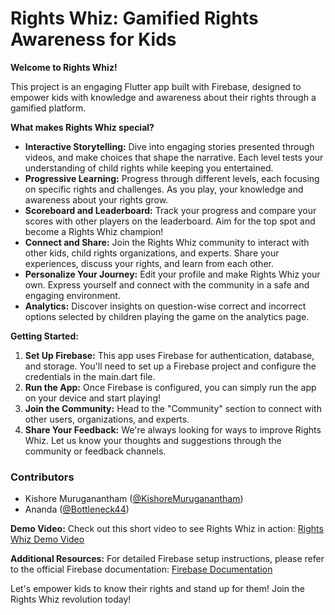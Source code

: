 # Rights Whiz: Gamified Rights Awareness for Kids

**Welcome to Rights Whiz!**

This project is an engaging Flutter app built with Firebase, designed to empower kids with knowledge and awareness about their rights through a gamified platform.

**What makes Rights Whiz special?**

* **Interactive Storytelling:** Dive into engaging stories presented through videos, and make choices that shape the narrative. Each level tests your understanding of child rights while keeping you entertained.
* **Progressive Learning:** Progress through different levels, each focusing on specific rights and challenges. As you play, your knowledge and awareness about your rights grow.
* **Scoreboard and Leaderboard:** Track your progress and compare your scores with other players on the leaderboard. Aim for the top spot and become a Rights Whiz champion!
* **Connect and Share:** Join the Rights Whiz community to interact with other kids, child rights organizations, and experts. Share your experiences, discuss your rights, and learn from each other.
* **Personalize Your Journey:** Edit your profile and make Rights Whiz your own. Express yourself and connect with the community in a safe and engaging environment.
* **Analytics:** Discover insights on question-wise correct and incorrect options selected by children playing the game on the analytics page.

**Getting Started:**
1. **Set Up Firebase:** This app uses Firebase for authentication, database, and storage. You'll need to set up a Firebase project and configure the credentials in the main.dart file.
2. **Run the App:** Once Firebase is configured, you can simply run the app on your device and start playing!
3. **Join the Community:** Head to the "Community" section to connect with other users, organizations, and experts.
4. **Share Your Feedback:** We're always looking for ways to improve Rights Whiz. Let us know your thoughts and suggestions through the community or feedback channels.

### Contributors

- Kishore Muruganantham ([@KishoreMuruganantham](https://github.com/KishoreMuruganantham))
- Ananda ([@Bottleneck44](https://github.com/Bottleneck44))

**Demo Video:**
Check out this short video to see Rights Whiz in action: [Rights Whiz Demo Video](https://www.youtube.com/watch?v=LzxLO-JsHg8&t=1s)

**Additional Resources:**
For detailed Firebase setup instructions, please refer to the official Firebase documentation: [Firebase Documentation](https://firebase.google.com/docs)

Let's empower kids to know their rights and stand up for them! Join the Rights Whiz revolution today!
